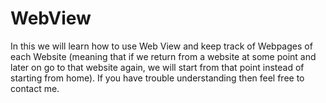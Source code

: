 # WebView
In this we will learn how to use Web View and keep track of Webpages of each Website (meaning that if we
return from a website at some point and later on go to that website again, we will start from that point 
instead of starting from home).
If you have trouble understanding then feel free to contact me.

